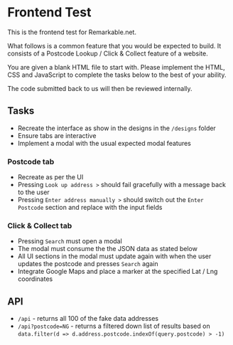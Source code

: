 # Frontend Test

This is the frontend test for Remarkable.net. 

What follows is a common feature that you would be expected to build. It consists of a Postcode Lookup / Click & Collect feature of a website.

You are given a blank HTML file to start with. Please implement the HTML, CSS and JavaScript to complete the tasks below to the best of your ability.

The code submitted back to us will then be reviewed internally.

## Tasks

* Recreate the interface as show in the designs in the `/designs` folder
* Ensure tabs are interactive
* Implement a modal with the usual expected modal features

### Postcode tab  

* Recreate as per the UI
* Pressing `Look up address >` should fail gracefully with a message back to the user
* Pressing `Enter address manually >` should switch out the `Enter Postcode` section and replace with the input fields

### Click & Collect tab

* Pressing `Search` must open a modal
* The modal must consume the the JSON data as stated below
* All UI sections in the modal must update again with when the user updates the postcode and presses `Search` again
* Integrate Google Maps and place a marker at the specified Lat / Lng coordinates

## API

* `/api` - returns all 100 of the fake data addresses
* `/api?postcode=NG` - returns a filtered down list of results based on `data.filter(d => d.address.postcode.indexOf(query.postcode) > -1)`